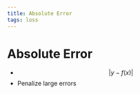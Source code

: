```yaml
---
title: Absolute Error
tags: loss
---
```


# Absolute Error
- $$\lvert y-f(x)\rvert$$
- Penalize large errors



































































